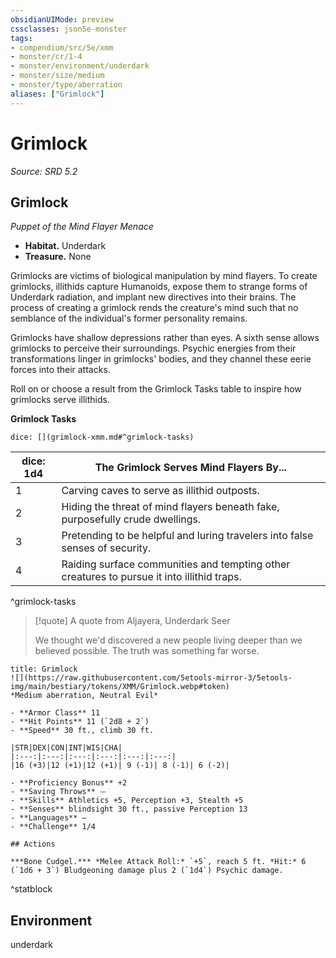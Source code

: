 ```yaml
---
obsidianUIMode: preview
cssclasses: json5e-monster
tags:
- compendium/src/5e/xmm
- monster/cr/1-4
- monster/environment/underdark
- monster/size/medium
- monster/type/aberration
aliases: ["Grimlock"]
---
```

# Grimlock
*Source: SRD 5.2*  

## Grimlock

*Puppet of the Mind Flayer Menace*

- **Habitat.** Underdark  
- **Treasure.** None  

Grimlocks are victims of biological manipulation by mind flayers. To create grimlocks, illithids capture Humanoids, expose them to strange forms of Underdark radiation, and implant new directives into their brains. The process of creating a grimlock rends the creature's mind such that no semblance of the individual's former personality remains.

Grimlocks have shallow depressions rather than eyes. A sixth sense allows grimlocks to perceive their surroundings. Psychic energies from their transformations linger in grimlocks' bodies, and they channel these eerie forces into their attacks.

Roll on or choose a result from the Grimlock Tasks table to inspire how grimlocks serve illithids.

**Grimlock Tasks**

`dice: [](grimlock-xmm.md#^grimlock-tasks)`

| dice: 1d4 | The Grimlock Serves Mind Flayers By... |
|-----------|----------------------------------------|
| 1 | Carving caves to serve as illithid outposts. |
| 2 | Hiding the threat of mind flayers beneath fake, purposefully crude dwellings. |
| 3 | Pretending to be helpful and luring travelers into false senses of security. |
| 4 | Raiding surface communities and tempting other creatures to pursue it into illithid traps. |
^grimlock-tasks

> [!quote] A quote from Aljayera, Underdark Seer  
> 
> We thought we'd discovered a new people living deeper than we believed possible. The truth was something far worse.


```ad-statblock
title: Grimlock
![](https://raw.githubusercontent.com/5etools-mirror-3/5etools-img/main/bestiary/tokens/XMM/Grimlock.webp#token)
*Medium aberration, Neutral Evil*

- **Armor Class** 11
- **Hit Points** 11 (`2d8 + 2`)
- **Speed** 30 ft., climb 30 ft.

|STR|DEX|CON|INT|WIS|CHA|
|:---:|:---:|:---:|:---:|:---:|:---:|
|16 (+3)|12 (+1)|12 (+1)| 9 (-1)| 8 (-1)| 6 (-2)|

- **Proficiency Bonus** +2
- **Saving Throws** ⏤
- **Skills** Athletics +5, Perception +3, Stealth +5
- **Senses** blindsight 30 ft., passive Perception 13
- **Languages** —
- **Challenge** 1/4

## Actions

***Bone Cudgel.*** *Melee Attack Roll:* `+5`, reach 5 ft. *Hit:* 6 (`1d6 + 3`) Bludgeoning damage plus 2 (`1d4`) Psychic damage.
```
^statblock

## Environment

underdark